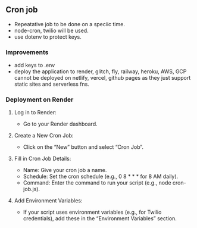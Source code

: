 ## Cron job

- Repeatative job to be done on a speciic time.
- node-cron, twilio will be used.
- use dotenv to protect keys.

### Improvements
- add keys to .env
- deploy the application to render, glitch, fly, railway, heroku, AWS, GCP cannot be deployed on netlify, vercel, github pages as they just support static sites and serverless fns.


### Deployment on Render

1. Log in to Render:

    - Go to your Render dashboard.
2. Create a New Cron Job:

    - Click on the “New” button and select “Cron Job”.
3. Fill in Cron Job Details:

    - Name: Give your cron job a name.
    - Schedule: Set the cron schedule (e.g., 0 8 * * * for 8 AM daily).
    - Command: Enter the command to run your script (e.g., node cron-job.js).
4. Add Environment Variables:

    - If your script uses environment variables (e.g., for Twilio credentials), add these in the “Environment Variables” section.
